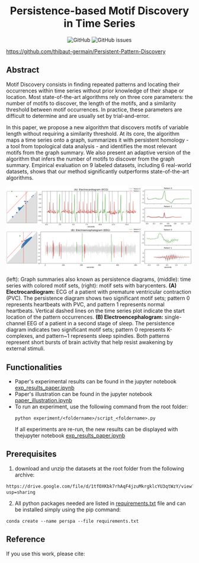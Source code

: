 <h1 align="center">Persistence-based Motif Discovery in Time Series</h1>

<div align="center">
<p>
<img alt="GitHub" src="https://img.shields.io/github/license/thibaut-germain/Persistent-Pattern-Discovery"> <img alt="GitHub issues" src="https://img.shields.io/github/issues/thibaut-germain/Persistent-Pattern-Discovery">
</p>
</div>

https://github.com/thibaut-germain/Persistent-Pattern-Discovery

## Abstract
Motif Discovery consists in finding repeated patterns and locating their occurrences within time series without prior knowledge of their shape or location. Most state-of-the-art algorithms rely on three core parameters: the number of motifs to discover, the length of the motifs, and a similarity threshold between motif occurrences. In practice, these parameters are difficult to determine and are usually set by trial-and-error.

In this paper, we propose a new algorithm that discovers motifs of variable length without requiring a similarity threshold. At its core, the algorithm maps a time series onto a graph, summarizes it with persistent homology - a tool from topological data analysis - and identifies the most relevant motifs from the graph summary. We also present an adaptive version of the algorithm that infers the number of motifs to discover from the graph summary. Empirical evaluation on 9 labeled datasets, including 6 real-world datasets, shows that our method significantly outperforms state-of-the-art algorithms.

<p align="center">
  <img src="illustrative_example.png" alt="drawing" width="1000"/>
  <figcaption>(left): Graph summaries also known as persistence diagrams, (middle): time series with colored motif sets, (right): motif sets with barycenters. <b>(A) Electrocardiogram:</b> ECG of a patient with premature ventricular contraction (PVC). The persistence diagram shows two significant motif sets; pattern 0 represents heartbeats with PVC, and pattern 1 represents normal heartbeats. Vertical dashed lines on the time series plot indicate the start location of the pattern occurrences. <b>(B) Electroencephalogram:</b> single-channel EEG of a patient in a second stage of sleep. The persistence diagram indicates two significant motif sets; pattern 0 represents K-complexes, and pattern~1 represents sleep spindles. Both patterns represent short bursts of brain activity that help resist awakening by external stimuli.</figcaption>
</p>


## Functionalities
- Paper's experimental results can be found in the jupyter notebook [exp_results_paper.ipynb](https://github.com/thibaut-germain/Persistent-Pattern-Discovery/exp_results_paper.ipynb)
- Paper's illustration can be found in the jupyter notebook [paper_illustration.ipynb](https://github.com/thibaut-germain/Persistent-Pattern-Discovery/paper_illustration.ipynb)
- To run an experiment, use the following command from the root folder:
  ```(bash)
  python experiment/<foldername>/script_<foldername>.py
  ```
  If all experiments are re-run, the new results can be displayed with thejupyter notebook [exp_results_paper.ipynb](https://github.com/thibaut-germain/Persistent-Pattern-Discovery/exp_results_paper.ipynb)


## Prerequisites

1.  download and unzip the datasets at the root folder from the following archive:

```(bash) 
https://drive.google.com/file/d/1tfOXKbk7rhAqF4jzuMkrgklcYU3qtWzY/view?usp=sharing
```
2. All python packages needed are listed in [requirements.txt](https://github.com/thibaut-germain/Persistent-Pattern-Discovery/requirements.txt) file and can be installed simply using the pip command: 

```(bash) 
conda create --name perspa --file requirements.txt
``` 



## Reference

If you use this work, please cite:

